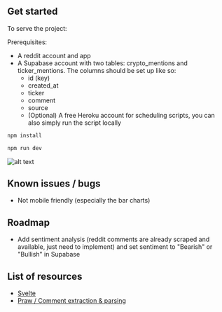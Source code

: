 ## Get started

To serve the project:

Prerequisites:

- A reddit account and app
- A Supabase account with two tables: crypto_mentions and ticker_mentions. The columns should be set up like so:
  - id (key)
  - created_at
  - ticker
  - comment
  - source
  - (Optional) A free Heroku account for scheduling scripts, you can also simply run the script locally

```bash
npm install
```

```bash
npm run dev
```

![alt text](https://imgur.com/a/KeX96fY)

## Known issues / bugs

- Not mobile friendly (especially the bar charts)

## Roadmap

- Add sentiment analysis (reddit comments are already scraped and available, just need to implement) and set sentiment to "Bearish" or "Bullish" in Supabase

## List of resources

- [Svelte](https://developer.mozilla.org/en-US/docs/Learn/Tools_and_testing/Client-side_JavaScript_frameworks/Svelte_getting_started)
- [Praw / Comment extraction & parsing](https://praw.readthedocs.io/en/latest/tutorials/comments.html)
